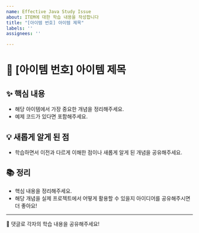```yaml
---
name: Effective Java Study Issue
about: ITEM에 대한 학습 내용을 작성합니다
title: "[아이템 번호] 아이템 제목"
labels: ''
assignees: ''

---
```


# 📌 [아이템 번호] 아이템 제목

## ✨ 핵심 내용
- 해당 아이템에서 가장 중요한 개념을 정리해주세요.
- 예제 코드가 있다면 포함해주세요.

## 💡 새롭게 알게 된 점
- 학습하면서 이전과 다르게 이해한 점이나 새롭게 알게 된 개념을 공유해주세요.

## 📚 정리
- 핵심 내용을 정리해주세요.
- 해당 개념을 실제 프로젝트에서 어떻게 활용할 수 있을지 아이디어를 공유해주시면 더 좋아요!

---

📢 댓글로 각자의 학습 내용을 공유해주세요!
